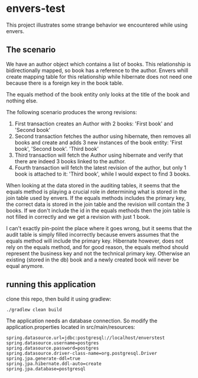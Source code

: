 # envers-test
This project illustrates some strange behavior we encountered while using envers.

## The scenario
We have an author object which contains a list of books. This relationship is bidirectionally mapped, so book has a reference to the author. 
Envers whill create mapping table for this relationship while hibernate does not need one because there is a foreign key in the book table.

The equals method of the book entity only looks at the title of the book and nothing else.
 
 The following scenario produces the wrong revisions:
 1. First transaction creates an Author with 2 books: 'First book' and 'Second book'
 2. Second transaction fetches the author using hibernate, then removes all books and create and adds 3 new instances of the book entity: 'First book', 'Second book'. 'Third book'
 3. Third transaction will fetch the Author using hibernate and verify that there are indeed 3 books linked to the author.
 4. Fourth transaction will fetch the latest revision of the author, but only 1 book is attached to it: 'Third book', while I would expect to find 3 books.
 
When looking at the data stored in the auditing tables, it seems that the equals method is playing a crucial role in determining what is stored in the join table used by envers. 
If the equals methods includes the primary key, the correct data is stored in the join table and the revision will contain the 3 books. 
If we don't include the id in the equals methods then the join table is not filled in correctly and we get a revision with just 1 book.

I can't exactly pin-point the place where it goes wrong, but it seems that the audit table is simply filled incorrectly because envers assumes that the equals method will include the primary key.
Hibernate however, does not rely on the equals method, and for good reason, the equals method should represent the business key and not the technical primary key. 
Otherwise an existing (stored in the db) book and a newly created book will never be equal anymore.

## running this application
clone this repo, then build it using gradlew:

```
./gradlew clean build
```

The application needs an database connection. So modify the application.properties located in src/main/resources:
```
spring.datasource.url=jdbc:postgresql://localhost/enverstest
spring.datasource.username=postgres
spring.datasource.password=postgres
spring.datasource.driver-class-name=org.postgresql.Driver
spring.jpa.generate-ddl=true
spring.jpa.hibernate.ddl-auto=create
spring.jpa.database=postgresql
```
